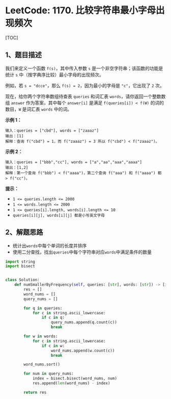 # LeetCode: 1170. 比较字符串最小字母出现频次

[TOC]

## 1、题目描述

我们来定义一个函数 `f(s)`，其中传入参数 `s` 是一个非空字符串；该函数的功能是统计 `s`  中（按字典序比较）最小字母的出现频次。

例如，若 `s = "dcce"`，那么 `f(s) = 2`，因为最小的字母是 `"c"`，它出现了 `2` 次。

现在，给你两个字符串数组待查表 `queries` 和词汇表 `words`，请你返回一个整数数组 `answer` 作为答案，其中每个 `answer[i]` 是满足 `f(queries[i]) < f(W)` 的词的数目，`W` 是词汇表 `words` 中的词。

 

**示例 1：**

```
输入：queries = ["cbd"], words = ["zaaaz"]
输出：[1]
解释：查询 f("cbd") = 1，而 f("zaaaz") = 3 所以 f("cbd") < f("zaaaz")。
```

**示例 2：**

```
输入：queries = ["bbb","cc"], words = ["a","aa","aaa","aaaa"]
输出：[1,2]
解释：第一个查询 f("bbb") < f("aaaa")，第二个查询 f("aaa") 和 f("aaaa") 都 > f("cc")。
```

**提示：**

- `1 <= queries.length <= 2000`
- `1 <= words.length <= 2000`
- `1 <= queries[i].length, words[i].length <= 10`
- `queries[i][j], words[i][j] 都是小写英文字母`

## 2、解题思路

- 统计出`words`中每个单词的长度并排序
- 使用二分查找，找出`queries`中每个字符串对应`words`中满足条件的数量

```python
import string
import bisect


class Solution:
    def numSmallerByFrequency(self, queries: [str], words: [str]) -> [int]:
        res = []
        word_nums = []
        query_nums = []

        for q in queries:
            for c in string.ascii_lowercase:
                if c in q:
                    query_nums.append(q.count(c))
                    break

        for w in words:
            for c in string.ascii_lowercase:
                if c in w:
                    word_nums.append(w.count(c))
                    break

        word_nums.sort()

        for num in query_nums:
            index = bisect.bisect(word_nums, num)
            res.append(len(word_nums) - index)

        return res
```

